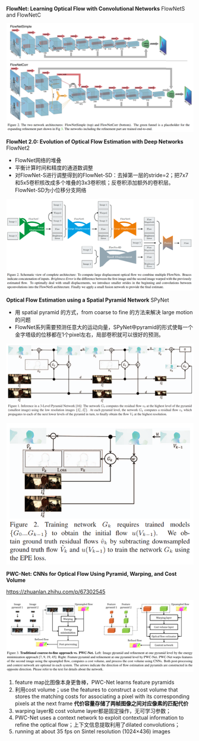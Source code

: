 **FlowNet: Learning Optical Flow with Convolutional Networks**  FlowNetS and FlowNetC

![image-20211110114725626](1109_flowNet.assets/image-20211110114725626.png)

**FlowNet 2.0: Evolution of Optical Flow Estimation with Deep Networks**  FlowNet2

* FlowNet网络的堆叠
* 平衡计算时间和精度的通道数调整
* 对FlowNet-S进行调整得到的FlowNet-SD：去掉第一层的stride=2；把7x7和5x5卷积核改成多个堆叠的3x3卷积核；反卷积添加额外的卷积层。FlowNet-SD为小位移分支网络

![image-20211110160812142](1109_flowNet.assets/image-20211110160812142.png)

 **Optical Flow Estimation using a Spatial Pyramid Network**  SPyNet

* 用 spatial pyramid 的方式，from coarse to fine 的方法来解决 large motion的问题
* FlowNet系列需要预测任意大的运动向量，SPyNet中pyramid的形式使每一个金字塔级的位移都在1个pixel左右，局部卷积就可以很好的预测。

![image-20211110170451221](1109_flowNet.assets/image-20211110170451221.png)

![image-20211110170522758](1109_flowNet.assets/image-20211110170522758.png)



**PWC-Net: CNNs for Optical Flow Using Pyramid, Warping, and Cost Volume**  

https://zhuanlan.zhihu.com/p/67302545

![image-20211110102503741](1109_flowNet.assets/image-20211110102503741.png)

1. feature map比图像本身更鲁棒，PWC-Net learns feature pyramids  
2. 利用cost volume；use the features to construct a cost volume that stores the matching costs for associating a pixel with its corresponding pixels at the next frame **代价容量存储了两帧图像之间对应像素的匹配代价**
3. warping layer和 cost volume layer都是固定操作，无可学习参数；
4. PWC-Net uses a context network to exploit contextual information to refine the optical flow；上下文信息提取利用了dilated convolutions；
5. running at about 35 fps on Sintel resolution (1024×436) images  

